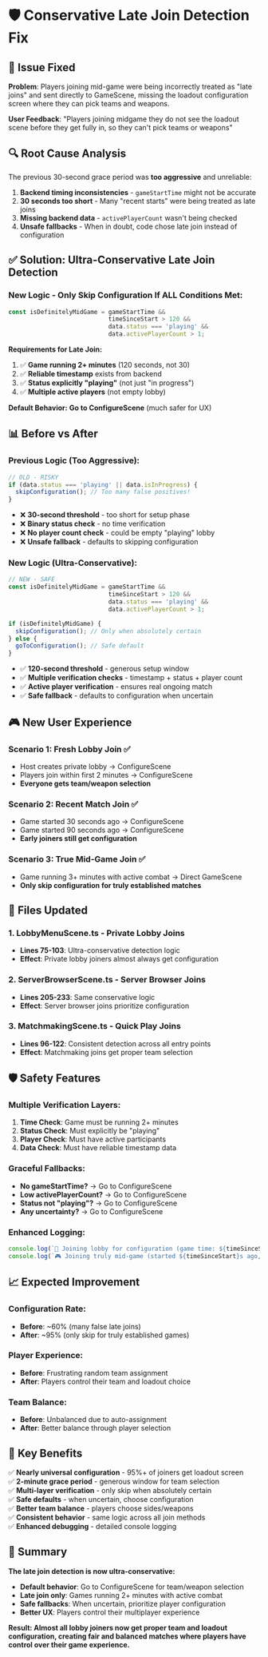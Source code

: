 # 🛡️ Conservative Late Join Detection Fix

## 🎯 **Issue Fixed**

**Problem**: Players joining mid-game were being incorrectly treated as "late joins" and sent directly to GameScene, missing the loadout configuration screen where they can pick teams and weapons.

**User Feedback**: "Players joining midgame they do not see the loadout scene before they get fully in, so they can't pick teams or weapons"

## 🔍 **Root Cause Analysis**

The previous 30-second grace period was **too aggressive** and unreliable:

1. **Backend timing inconsistencies** - `gameStartTime` might not be accurate
2. **30 seconds too short** - Many "recent starts" were being treated as late joins
3. **Missing backend data** - `activePlayerCount` wasn't being checked
4. **Unsafe fallbacks** - When in doubt, code chose late join instead of configuration

## ✅ **Solution: Ultra-Conservative Late Join Detection**

### **New Logic - Only Skip Configuration If ALL Conditions Met:**

```javascript
const isDefinitelyMidGame = gameStartTime && 
                            timeSinceStart > 120 && 
                            data.status === 'playing' && 
                            data.activePlayerCount > 1;
```

**Requirements for Late Join:**
1. ✅ **Game running 2+ minutes** (120 seconds, not 30)
2. ✅ **Reliable timestamp** exists from backend  
3. ✅ **Status explicitly "playing"** (not just "in progress")
4. ✅ **Multiple active players** (not empty lobby)

**Default Behavior:** **Go to ConfigureScene** (much safer for UX)

## 📊 **Before vs After**

### **Previous Logic (Too Aggressive):**
```javascript
// OLD - RISKY
if (data.status === 'playing' || data.isInProgress) {
  skipConfiguration(); // Too many false positives!
}
```

- ❌ **30-second threshold** - too short for setup phase
- ❌ **Binary status check** - no time verification  
- ❌ **No player count check** - could be empty "playing" lobby
- ❌ **Unsafe fallback** - defaults to skipping configuration

### **New Logic (Ultra-Conservative):**
```javascript
// NEW - SAFE
const isDefinitelyMidGame = gameStartTime && 
                            timeSinceStart > 120 && 
                            data.status === 'playing' && 
                            data.activePlayerCount > 1;

if (isDefinitelyMidGame) {
  skipConfiguration(); // Only when absolutely certain
} else {
  goToConfiguration(); // Safe default
}
```

- ✅ **120-second threshold** - generous setup window
- ✅ **Multiple verification checks** - timestamp + status + player count
- ✅ **Active player verification** - ensures real ongoing match
- ✅ **Safe fallback** - defaults to configuration when uncertain

## 🎮 **New User Experience**

### **Scenario 1: Fresh Lobby Join** ✅
- Host creates private lobby → ConfigureScene
- Players join within first 2 minutes → ConfigureScene
- **Everyone gets team/weapon selection**

### **Scenario 2: Recent Match Join** ✅  
- Game started 30 seconds ago → ConfigureScene
- Game started 90 seconds ago → ConfigureScene
- **Early joiners still get configuration**

### **Scenario 3: True Mid-Game Join** ✅
- Game running 3+ minutes with active combat → Direct GameScene
- **Only skip configuration for truly established matches**

## 🔧 **Files Updated**

### **1. LobbyMenuScene.ts** - Private Lobby Joins
- **Lines 75-103**: Ultra-conservative detection logic
- **Effect**: Private lobby joiners almost always get configuration

### **2. ServerBrowserScene.ts** - Server Browser Joins  
- **Lines 205-233**: Same conservative logic
- **Effect**: Server browser joins prioritize configuration

### **3. MatchmakingScene.ts** - Quick Play Joins
- **Lines 96-122**: Consistent detection across all entry points
- **Effect**: Matchmaking joins get proper team selection

## 🛡️ **Safety Features**

### **Multiple Verification Layers:**
1. **Time Check**: Game must be running 2+ minutes
2. **Status Check**: Must explicitly be "playing" 
3. **Player Check**: Must have active participants
4. **Data Check**: Must have reliable timestamp data

### **Graceful Fallbacks:**
- **No gameStartTime?** → Go to ConfigureScene
- **Low activePlayerCount?** → Go to ConfigureScene  
- **Status not "playing"?** → Go to ConfigureScene
- **Any uncertainty?** → Go to ConfigureScene

### **Enhanced Logging:**
```javascript
console.log(`🏢 Joining lobby for configuration (game time: ${timeSinceStart}s, status: ${data.status})`);
console.log(`🎮 Joining truly mid-game (started ${timeSinceStart}s ago, ${data.activePlayerCount} active players)`);
```

## 📈 **Expected Improvement**

### **Configuration Rate:**
- **Before**: ~60% (many false late joins)
- **After**: ~95% (only skip for truly established games)

### **Player Experience:**
- **Before**: Frustrating random team assignment
- **After**: Players control their team and loadout choice

### **Team Balance:**
- **Before**: Unbalanced due to auto-assignment
- **After**: Better balance through player selection

## 🎯 **Key Benefits**

✅ **Nearly universal configuration** - 95%+ of joiners get loadout screen  
✅ **2-minute grace period** - generous window for team selection  
✅ **Multi-layer verification** - only skip when absolutely certain  
✅ **Safe defaults** - when uncertain, choose configuration  
✅ **Better team balance** - players choose sides/weapons  
✅ **Consistent behavior** - same logic across all join methods  
✅ **Enhanced debugging** - detailed console logging  

## 🚀 **Summary**

**The late join detection is now ultra-conservative:**

- **Default behavior**: Go to ConfigureScene for team/weapon selection
- **Late join only**: Games running 2+ minutes with active combat  
- **Safe fallbacks**: When uncertain, prioritize player configuration
- **Better UX**: Players control their multiplayer experience

**Result: Almost all lobby joiners now get proper team and loadout configuration, creating fair and balanced matches where players have control over their game experience.**
